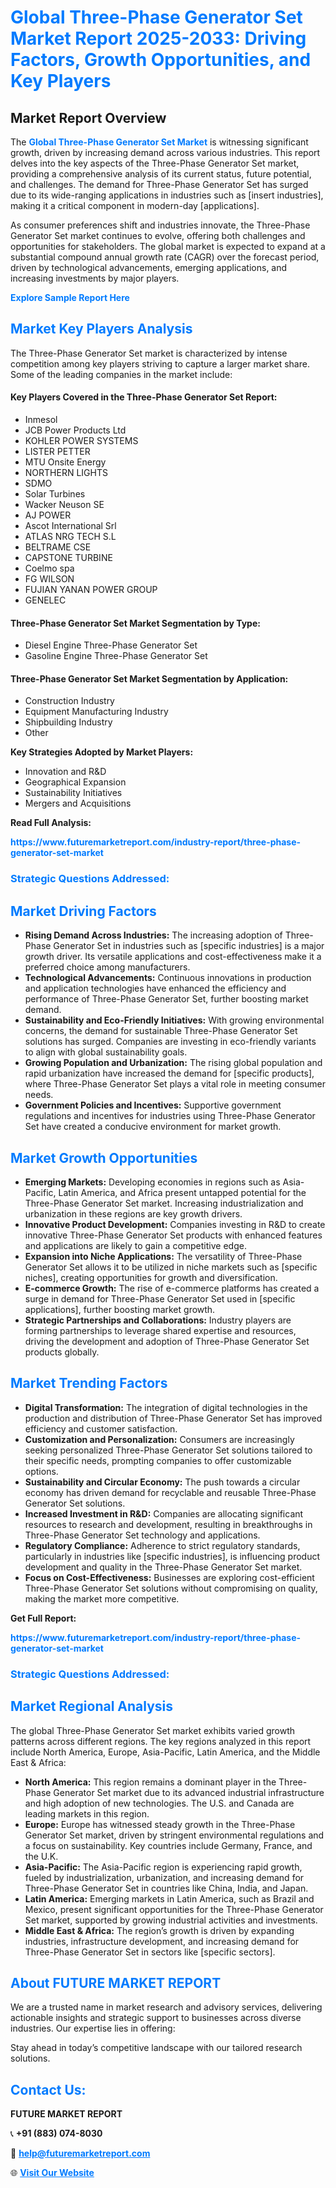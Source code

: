 <h1 style="color: #007BFF;">Global Three-Phase Generator Set Market Report 2025-2033: Driving Factors, Growth Opportunities, and Key Players</h1>

<section id="overview">
<h2>Market Report Overview</h2>
<p>The <a href="https://www.futuremarketreport.com/industry-report/three-phase-generator-set-market" style="color: #007BFF; text-decoration: none;"><strong>Global Three-Phase Generator Set Market</strong></a> is witnessing significant growth, driven by increasing demand across various industries. This report delves into the key aspects of the Three-Phase Generator Set market, providing a comprehensive analysis of its current status, future potential, and challenges. The demand for Three-Phase Generator Set has surged due to its wide-ranging applications in industries such as [insert industries], making it a critical component in modern-day [applications].</p>
<p>As consumer preferences shift and industries innovate, the Three-Phase Generator Set market continues to evolve, offering both challenges and opportunities for stakeholders. The global market is expected to expand at a substantial compound annual growth rate (CAGR) over the forecast period, driven by technological advancements, emerging applications, and increasing investments by major players.</p>
</section>

<section id="overview">
<p><a href="https://www.futuremarketreport.com/request-sample/reportId=105417" style="color: #007BFF; text-decoration: none;"><strong>Explore Sample Report Here</strong></a></p>
</section>

<section id="key-players">
<h2 style="color: #007BFF;">Market Key Players Analysis</h2>
<p>The Three-Phase Generator Set market is characterized by intense competition among key players striving to capture a larger market share. Some of the leading companies in the market include:</p>
<h4>Key Players Covered in the Three-Phase Generator Set Report:</h4>
<ul><li>Inmesol</li><li>JCB Power Products Ltd</li><li>KOHLER POWER SYSTEMS</li><li>LISTER PETTER</li><li>MTU Onsite Energy</li><li>NORTHERN LIGHTS</li><li>SDMO</li><li>Solar Turbines</li><li>Wacker Neuson SE</li><li>AJ POWER</li><li>Ascot International Srl</li><li>ATLAS NRG TECH S.L</li><li>BELTRAME CSE</li><li>CAPSTONE TURBINE</li><li>Coelmo spa</li><li>FG WILSON</li><li>FUJIAN YANAN POWER GROUP</li><li>GENELEC</li></ul>
<h4>Three-Phase Generator Set Market Segmentation by Type:</h4>
<ul><li>Diesel Engine Three-Phase Generator Set</li><li>Gasoline Engine Three-Phase Generator Set</li></ul>

<h4>Three-Phase Generator Set Market Segmentation by Application:</h4>
<ul><li>Construction Industry</li><li>Equipment Manufacturing Industry</li><li>Shipbuilding Industry</li><li>Other</li></ul>
<p><strong>Key Strategies Adopted by Market Players:</strong></p>
<ul>
<li>Innovation and R&D</li>
<li>Geographical Expansion</li>
<li>Sustainability Initiatives</li>
<li>Mergers and Acquisitions</li>
</ul>
</section>

<section>
<p><strong>Read Full Analysis: </strong></p><a href="https://www.futuremarketreport.com/industry-report/three-phase-generator-set-market" style="color: #007BFF; text-decoration: none;"><strong>https://www.futuremarketreport.com/industry-report/three-phase-generator-set-market</strong></a>
<h3 style="color: #007BFF;">Strategic Questions Addressed:</h3>
</section>

<section id="driving-factors">
<h2 style="color: #007BFF;">Market Driving Factors</h2>
<ul>
<li><strong>Rising Demand Across Industries:</strong> The increasing adoption of Three-Phase Generator Set in industries such as [specific industries] is a major growth driver. Its versatile applications and cost-effectiveness make it a preferred choice among manufacturers.</li>
<li><strong>Technological Advancements:</strong> Continuous innovations in production and application technologies have enhanced the efficiency and performance of Three-Phase Generator Set, further boosting market demand.</li>
<li><strong>Sustainability and Eco-Friendly Initiatives:</strong> With growing environmental concerns, the demand for sustainable Three-Phase Generator Set solutions has surged. Companies are investing in eco-friendly variants to align with global sustainability goals.</li>
<li><strong>Growing Population and Urbanization:</strong> The rising global population and rapid urbanization have increased the demand for [specific products], where Three-Phase Generator Set plays a vital role in meeting consumer needs.</li>
<li><strong>Government Policies and Incentives:</strong> Supportive government regulations and incentives for industries using Three-Phase Generator Set have created a conducive environment for market growth.</li>
</ul>
</section>

<section id="growth-opportunities">
<h2 style="color: #007BFF;">Market Growth Opportunities</h2>
<ul>
<li><strong>Emerging Markets:</strong> Developing economies in regions such as Asia-Pacific, Latin America, and Africa present untapped potential for the Three-Phase Generator Set market. Increasing industrialization and urbanization in these regions are key growth drivers.</li>
<li><strong>Innovative Product Development:</strong> Companies investing in R&D to create innovative Three-Phase Generator Set products with enhanced features and applications are likely to gain a competitive edge.</li>
<li><strong>Expansion into Niche Applications:</strong> The versatility of Three-Phase Generator Set allows it to be utilized in niche markets such as [specific niches], creating opportunities for growth and diversification.</li>
<li><strong>E-commerce Growth:</strong> The rise of e-commerce platforms has created a surge in demand for Three-Phase Generator Set used in [specific applications], further boosting market growth.</li>
<li><strong>Strategic Partnerships and Collaborations:</strong> Industry players are forming partnerships to leverage shared expertise and resources, driving the development and adoption of Three-Phase Generator Set products globally.</li>
</ul>
</section>

<section id="trending-factors">
<h2 style="color: #007BFF;">Market Trending Factors</h2>
<ul>
<li><strong>Digital Transformation:</strong> The integration of digital technologies in the production and distribution of Three-Phase Generator Set has improved efficiency and customer satisfaction.</li>
<li><strong>Customization and Personalization:</strong> Consumers are increasingly seeking personalized Three-Phase Generator Set solutions tailored to their specific needs, prompting companies to offer customizable options.</li>
<li><strong>Sustainability and Circular Economy:</strong> The push towards a circular economy has driven demand for recyclable and reusable Three-Phase Generator Set solutions.</li>
<li><strong>Increased Investment in R&D:</strong> Companies are allocating significant resources to research and development, resulting in breakthroughs in Three-Phase Generator Set technology and applications.</li>
<li><strong>Regulatory Compliance:</strong> Adherence to strict regulatory standards, particularly in industries like [specific industries], is influencing product development and quality in the Three-Phase Generator Set market.</li>
<li><strong>Focus on Cost-Effectiveness:</strong> Businesses are exploring cost-efficient Three-Phase Generator Set solutions without compromising on quality, making the market more competitive.</li>
</ul>
</section>

<section>
<p><strong>Get Full Report: </strong></p><a href="https://www.futuremarketreport.com/industry-report/three-phase-generator-set-market" style="color: #007BFF; text-decoration: none;"><strong>https://www.futuremarketreport.com/industry-report/three-phase-generator-set-market</strong></a>
<h3 style="color: #007BFF;">Strategic Questions Addressed:</h3>
</section>


<section id="regional-analysis">
<h2 style="color: #007BFF;">Market Regional Analysis</h2>
<p>The global Three-Phase Generator Set market exhibits varied growth patterns across different regions. The key regions analyzed in this report include North America, Europe, Asia-Pacific, Latin America, and the Middle East & Africa:</p>
<ul>
<li><strong>North America:</strong> This region remains a dominant player in the Three-Phase Generator Set market due to its advanced industrial infrastructure and high adoption of new technologies. The U.S. and Canada are leading markets in this region.</li>
<li><strong>Europe:</strong> Europe has witnessed steady growth in the Three-Phase Generator Set market, driven by stringent environmental regulations and a focus on sustainability. Key countries include Germany, France, and the U.K.</li>
<li><strong>Asia-Pacific:</strong> The Asia-Pacific region is experiencing rapid growth, fueled by industrialization, urbanization, and increasing demand for Three-Phase Generator Set in countries like China, India, and Japan.</li>
<li><strong>Latin America:</strong> Emerging markets in Latin America, such as Brazil and Mexico, present significant opportunities for the Three-Phase Generator Set market, supported by growing industrial activities and investments.</li>
<li><strong>Middle East & Africa:</strong> The region’s growth is driven by expanding industries, infrastructure development, and increasing demand for Three-Phase Generator Set in sectors like [specific sectors].</li>
</ul>
</section>

<footer>
<h2 style="color: #007BFF;">About FUTURE MARKET REPORT</h2>
<p>We are a trusted name in market research and advisory services, delivering actionable insights and strategic support to businesses across diverse industries. Our expertise lies in offering:</p>

<p>Stay ahead in today’s competitive landscape with our tailored research solutions.</p>

<h2 style="color: #007BFF;">Contact Us:</h2>
<p><strong>FUTURE MARKET REPORT</strong></p>
<p>📞 <strong>+91 (883) 074-8030</strong></p>
<p>📧 <strong><a href="mailto:help@futuremarketreport.com" style="color: #007BFF;">help@futuremarketreport.com</a></strong></p>
<p>🌐 <strong><a href="https://www.futuremarketreport.com/" style="color: #007BFF;">Visit Our Website</a></strong></p>
</footer>